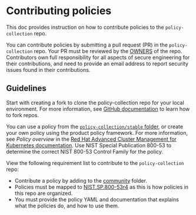 # Contributing policies

This doc provides instruction on how to contribute policies to the `policy-collection` repo.

You can contribute policies by submitting a pull request (PR) in the `policy-collection` repo. Your PR must be reviewed by the [OWNERS](../OWNERS) of the repo. Contributors own full responsibility for all aspects of secure engineering for their contributions, and need to provide an email address to report security issues found in their contributions.

## Guidelines

Start with creating a fork to clone the policy-collection repo for your local environment. For more information, see [GitHub documentation](https://docs.github.com/en/free-pro-team@latest/github/getting-started-with-github/fork-a-repo) to learn how to fork repos.

You can use a policy from the [`policy-collection/stable` folder](https://github.com/open-cluster-management/policy-collection/tree/master/stable), or create your own policy using the product policy framework. For more information, see _Policy overview_ in the [Red Hat Advanced Cluster Management for Kubernetes documentation](https://access.redhat.com/documentation/en-us/red_hat_advanced_cluster_management_for_kubernetes/2.1/html/security/security#policy-overview). Use NIST Special Publication 800-53 to determine the correct NIST 800-53 Control Family for the policy.


View the following requirement list to contribute to the `policy-collection` repo:

* Contribute a policy by adding to the [community](../policy-collection/community) folder.
* Policies must be mapped to [NIST.SP.800-53r4](https://nvlpubs.nist.gov/nistpubs/SpecialPublications/NIST.SP.800-53r4.pdf) as this is how policies in this repo are organized. 
* You must provide the policy YAML and documentation that explains what the policies do, and how to use them.
